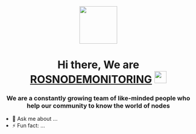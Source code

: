 <div id="header" align="center">
  <img src="https://static.tildacdn.com/tild6164-3037-4663-b431-346332626537/__5.png" width="100"/>
</div>

<h1 align="center">Hi there, We are <a href="https://rosnodemonitorring.online/" target="_blank">ROSNODEMONITORING</a> 
<img src="https://github.com/blackcater/blackcater/raw/main/images/Hi.gif" height="32"/></h1>
<h3 align="center">We are a constantly growing team of like-minded people who help our community to know the world of nodes</h3>


- 💬 Ask me about ...
- ⚡ Fun fact: ...


